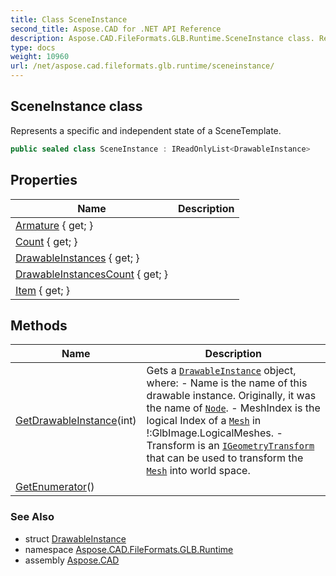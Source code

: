 ```yaml
---
title: Class SceneInstance
second_title: Aspose.CAD for .NET API Reference
description: Aspose.CAD.FileFormats.GLB.Runtime.SceneInstance class. Represents a specific and independent state of a SceneTemplate
type: docs
weight: 10960
url: /net/aspose.cad.fileformats.glb.runtime/sceneinstance/
---
```

## SceneInstance class

Represents a specific and independent state of a SceneTemplate.

```csharp
public sealed class SceneInstance : IReadOnlyList<DrawableInstance>
```

## Properties

| Name | Description |
| --- | --- |
| [Armature](../../aspose.cad.fileformats.glb.runtime/sceneinstance/armature/) { get; } |  |
| [Count](../../aspose.cad.fileformats.glb.runtime/sceneinstance/count/) { get; } |  |
| [DrawableInstances](../../aspose.cad.fileformats.glb.runtime/sceneinstance/drawableinstances/) { get; } |  |
| [DrawableInstancesCount](../../aspose.cad.fileformats.glb.runtime/sceneinstance/drawableinstancescount/) { get; } |  |
| [Item](../../aspose.cad.fileformats.glb.runtime/sceneinstance/item/) { get; } |  |

## Methods

| Name | Description |
| --- | --- |
| [GetDrawableInstance](../../aspose.cad.fileformats.glb.runtime/sceneinstance/getdrawableinstance/)(int) | Gets a [`DrawableInstance`](../drawableinstance/) object, where: - Name is the name of this drawable instance. Originally, it was the name of [`Node`](../../aspose.cad.fileformats.glb/node/). - MeshIndex is the logical Index of a [`Mesh`](../../aspose.cad.fileformats.glb/mesh/) in !:GlbImage.LogicalMeshes. - Transform is an [`IGeometryTransform`](../../aspose.cad.fileformats.glb.transforms/igeometrytransform/) that can be used to transform the [`Mesh`](../../aspose.cad.fileformats.glb/mesh/) into world space. |
| [GetEnumerator](../../aspose.cad.fileformats.glb.runtime/sceneinstance/getenumerator/)() |  |

### See Also

* struct [DrawableInstance](../drawableinstance/)
* namespace [Aspose.CAD.FileFormats.GLB.Runtime](../../aspose.cad.fileformats.glb.runtime/)
* assembly [Aspose.CAD](../../)


